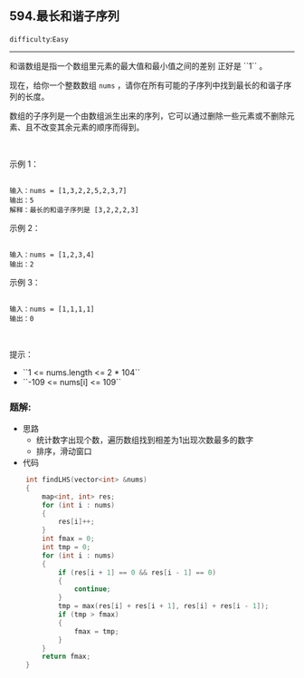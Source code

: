 ## 594.最长和谐子序列
``difficulty``:``Easy``  
<hr>
和谐数组是指一个数组里元素的最大值和最小值之间的差别 正好是 ``1`` 。

现在，给你一个整数数组 ``nums`` ，请你在所有可能的子序列中找到最长的和谐子序列的长度。

数组的子序列是一个由数组派生出来的序列，它可以通过删除一些元素或不删除元素、且不改变其余元素的顺序而得到。

 

示例 1：

```

输入：nums = [1,3,2,2,5,2,3,7]
输出：5
解释：最长的和谐子序列是 [3,2,2,2,3]

```

示例 2：

```

输入：nums = [1,2,3,4]
输出：2

```

示例 3：

```

输入：nums = [1,1,1,1]
输出：0

```

 

提示：

<ul>
	<li>``1 <= nums.length <= 2 * 104``</li>
	<li>``-109 <= nums[i] <= 109``</li>
</ul>

### 题解:  
* 思路  
	* 统计数字出现个数，遍历数组找到相差为1出现次数最多的数字
	* 排序，滑动窗口
* 代码  
```c++
    int findLHS(vector<int> &nums)
    {
        map<int, int> res;
        for (int i : nums)
        {
            res[i]++;
        }
        int fmax = 0;
        int tmp = 0;
        for (int i : nums)
        {
            if (res[i + 1] == 0 && res[i - 1] == 0)
            {
                continue;
            }
            tmp = max(res[i] + res[i + 1], res[i] + res[i - 1]);
            if (tmp > fmax)
            {
                fmax = tmp;
            }
        }
        return fmax;
    }
```